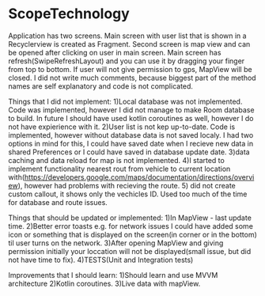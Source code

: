 # ScopeTechnology
Application has two screens. Main screen with user list that is shown in a Recyclerview is created as Fragment. Second screen is map view and can be opened after clicking on user in main screen.
Main screen has refresh(SwipeRefreshLayout) and you can use it by dragging your finger from top to bottom.
If user will not give permission to gps, MapView will be closed.
I did not write much comments, because biggest part of the method names are self explanatory and code is not complicated.

Things that I did not implement:
1)Local database was not implemented. Code was implemented, however I did not manage to make Room database to build. In future I should have used kotlin coroutines as well, however I do not have expierience with it.
2)User list is not kep up-to-date. Code is implemented, however without database data is not saved localy. I had two options in mind for this, I could have saved date when I recieve new data in shared Preferences or I could have saved in database update date.
3)data caching and data reload for map is not implemented. 
4)I started to implement functionality nearest rout from vehicle to current location with(https://developers.google.com/maps/documentation/directions/overview), however had problems with recieving the route.
5) did not create custom callout, it shows only the vechicles ID. Used too much of the time for database and route issues.

Things that should be updated or implemented:
1)In MapView - last update time.
2)Better error toasts e.g. for network issues I could have added some icon or something that is displayed on the screen(in corner or in the bottom) til user turns on the network.
3)After opening MapView and giving permission initially your loccation will not be displayed(small issue, but did not have time to fix).
4)TESTS(Unit and Integration tests)


Improvements that I should learn:
1)Should learn and use MVVM architecture
2)Kotlin coroutines.
3)Live data with mapView.
